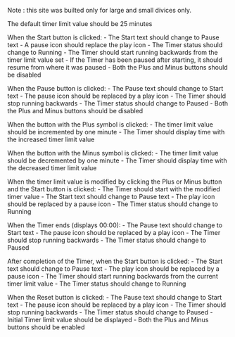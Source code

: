 Note : this site was builted only for large and small divices only.

The default timer limit value should be 25 minutes

When the Start button is clicked:
    - The Start text should change to Pause text
    - A pause icon should replace the play icon
    - The Timer status should change to Running
    - The Timer should start running backwards from the timer limit value set
    - If the Timer has been paused after starting, it should resume from where it was paused
    - Both the Plus and Minus buttons should be disabled

When the Pause button is clicked:
    - The Pause text should change to Start text
    - The pause icon should be replaced by a play icon
    - The Timer should stop running backwards
    - The Timer status should change to Paused
    - Both the Plus and Minus buttons should be disabled

When the button with the Plus symbol is clicked:
    - The timer limit value should be incremented by one minute
    - The Timer should display time with the increased timer limit value

When the button with the Minus symbol is clicked:
    - The timer limit value should be decremented by one minute
    - The Timer should display time with the decreased timer limit value

When the timer limit value is modified by clicking the Plus or Minus button and the Start button is clicked:
    - The Timer should start with the modified timer value
    - The Start text should change to Pause text
    - The play icon should be replaced by a pause icon
    - The Timer status should change to Running

When the Timer ends (displays 00:00):
    - The Pause text should change to Start text
    - The pause icon should be replaced by a play icon
    - The Timer should stop running backwards
    - The Timer status should change to Paused

After completion of the Timer, when the Start button is clicked:
    - The Start text should change to Pause text
    - The play icon should be replaced by a pause icon
    - The Timer should start running backwards from the current timer limit value
    - The Timer status should change to Running

When the Reset button is clicked:
    - The Pause text should change to Start text
    - The pause icon should be replaced by a play icon
    - The Timer should stop running backwards
    - The Timer status should change to Paused
    - Initial Timer limit value should be displayed
    - Both the Plus and Minus buttons should be enabled
